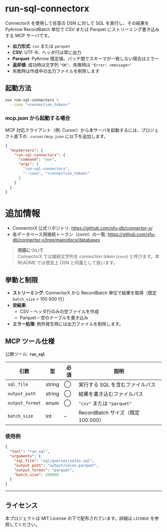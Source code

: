 # run-sql-connectorx

ConnectorX を使用して任意の DSN に対して SQL を実行し、その結果を PyArrow RecordBatch 単位で CSV または Parquet にストリーミング書き込みする MCP サーバです。

* **出力形式**: `csv` または `parquet`
* **CSV**: UTF-8、ヘッダ行は常に出力
* **Parquet**: PyArrow 既定値。バッチ間でスキーマが一致しない場合はエラー
* **返却値**: 成功時は文字列 `"OK"`、失敗時は `"Error: <message>"`
* 失敗時は作成中の出力ファイルを削除します

## 起動方法

```bash
uvx run-sql-connectorx \
  --conn "<connection_token>"
```

### mcp.json から起動する場合

MCP 対応クライアント（例: Cursor）から本サーバを起動するには、プロジェクト直下の `.cursor/mcp.json` に以下を追加します。

```json
{
  "mcpServers": {
    "run-sql-connectorx": {
      "command": "uvx",
      "args": [
        "run-sql-connectorx",
        "--conn", "<connection_token>"
      ]
    }
  }
}
```

# 追加情報

* ConnectorX 公式リポジトリ: <https://github.com/sfu-db/connector-x/>
* 各データベース用接続トークン（conn）の一覧: <https://github.com/sfu-db/connector-x/tree/main/docs/databases>

> **用語について**  
> ConnectorX では接続文字列を *connection token* (`conn`) と呼びます。本 README では便宜上 DSN と同義として扱います。

## 挙動と制限

* **ストリーミング**: ConnectorX から RecordBatch 単位で結果を取得（既定 `batch_size` = 100&nbsp;000 行）
* **空結果**:
  * CSV – ヘッダ行のみの空ファイルを作成
  * Parquet – 空のテーブルを書き込み
* **エラー処理**: 例外発生時には出力ファイルを削除します。

## MCP ツール仕様

公開ツール: **`run_sql`**

| 引数 | 型 | 必須 | 説明 |
|------|----|------|------|
| `sql_file` | string | ◯ | 実行する SQL を含むファイルパス |
| `output_path` | string | ◯ | 結果を書き込むファイルパス |
| `output_format` | enum | ◯ | `"csv"` または `"parquet"` |
| `batch_size` | int | – | RecordBatch サイズ（既定 100&nbsp;000） |

### 使用例

```json
{
  "tool": "run_sql",
  "arguments": {
    "sql_file": "sql/queries/sales.sql",
    "output_path": "output/sales.parquet",
    "output_format": "parquet",
    "batch_size": 200000
  }
}
```

---

## ライセンス

本プロジェクトは MIT License の下で配布されています。詳細は `LICENSE` を参照してください。